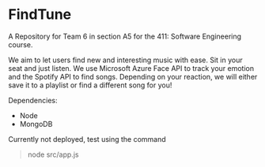 # FindTune
A Repository for Team 6 in section A5 for the 411: Software Engineering course.

We aim to let users find new and interesting music with ease. Sit in your seat and just listen.
We use Microsoft Azure Face API to track your emotion and the Spotify API to find songs.
Depending on your reaction, we will either save it to a playlist or find a different song for you!

Dependencies:
- Node
- MongoDB

Currently not deployed, test using the command
> node src/app.js
